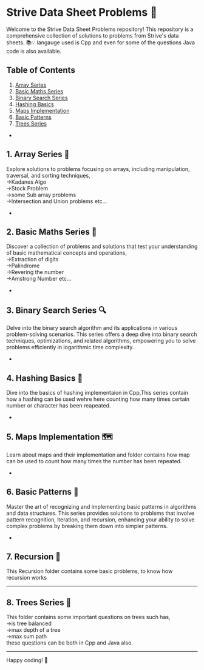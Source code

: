 # Strive Data Sheet Problems 🚀

Welcome to the Strive Data Sheet Problems repository! This repository is a comprehensive collection of solutions to problems from Strive's data sheets. 📚💡
langauge used is Cpp and even for some of the questions Java code is also available.
## Table of Contents 

1. [Array Series](#array-series)
2. [Basic Maths Series](#basic-maths-series)
3. [Binary Search Series](#binary-search-series)
4. [Hashing Basics](#hashing-basics)
5. [Maps Implementation](#maps-implementation)
6. [Basic Patterns](#basic-patterns)
7. [Trees Series](#trees-series)

-

## 1. Array Series 🎯

Explore solutions to problems focusing on arrays, including manipulation, traversal, and sorting techniques,<br>
->Kadanes Algo <br>
->Stock Problem <br>
->some Sub array problems <br>
->Intersection and Union problems etc...

-

## 2. Basic Maths Series 🔢

Discover a collection of problems and solutions that test your understanding of basic mathematical concepts and operations,<br>
->Extraction of digits <br>
->Palindrome<br>
->Revering the number<br>
->Amstrong Number etc...

-

## 3. Binary Search Series 🔍

Delve into the binary search algorithm and its applications in various problem-solving scenarios. This series offers a deep dive into binary search techniques, optimizations, and related algorithms, empowering you to solve problems efficiently in logarithmic time complexity.

-

## 4. Hashing Basics 📂

Dive into the basics of hashing implementaion in Cpp,This series contain how a hashing can be used wehre here counting how many times certain number or character has been reapeated.

-

## 5. Maps Implementation 🗺️

Learn about maps and their implementation and folder contains how map can be used to count how many times the number has been repeated.

-

## 6. Basic Patterns 🎨

Master the art of recognizing and implementing basic patterns in algorithms and data structures. This series provides solutions to problems that involve pattern recognition, iteration, and recursion, enhancing your ability to solve complex problems by breaking them down into simpler patterns.

-

## 7. Recursion 🔄

This Recursion folder contains some basic problems, to know how recursion works 

---

## 8. Trees Series 🌳

This folder contains some important questions on trees such has,<br>
->is tree balanced <br>
->max depth of a tree<br>
->max sum path<br>
these questions can be both in Cpp and Java also.

---
Happy coding! 🚀
